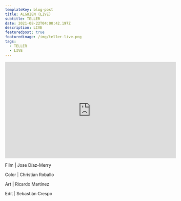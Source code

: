 ```yaml
---
templateKey: blog-post
title: ALGUIEN (LIVE)
subtitle: TELLER
date: 2021-08-22T04:00:42.197Z
description: LIVE
featuredpost: true
featuredimage: /img/teller-live.png
tags:
  - TELLER
  - LIVE
---
```

<iframe width="560" height="315" src="https://www.youtube.com/embed/AlV7vzo635s" title="YouTube video player" frameborder="0" allow="accelerometer; autoplay; clipboard-write; encrypted-media; gyroscope; picture-in-picture" allowfullscreen></iframe>

<!--StartFragment-->

Film | Jose Díaz-Merry 

Color | Christian Roballo 

Art | Ricardo Martínez 

Edit | Sebastián Crespo

<!--EndFragment-->